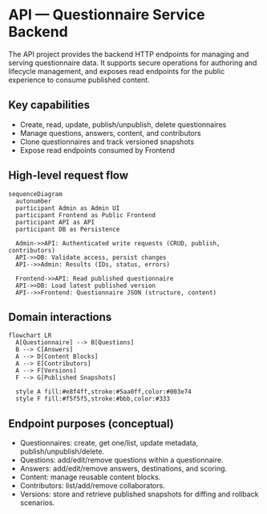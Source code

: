 # API — Questionnaire Service Backend

The API project provides the backend HTTP endpoints for managing and serving questionnaire data. It supports secure operations for authoring and lifecycle management, and exposes read endpoints for the public experience to consume published content.

## Key capabilities
- Create, read, update, publish/unpublish, delete questionnaires
- Manage questions, answers, content, and contributors
- Clone questionnaires and track versioned snapshots
- Expose read endpoints consumed by Frontend

## High-level request flow

```mermaid
sequenceDiagram
  autonumber
  participant Admin as Admin UI
  participant Frontend as Public Frontend
  participant API as API
  participant DB as Persistence

  Admin->>API: Authenticated write requests (CRUD, publish, contributors)
  API->>DB: Validate access, persist changes
  API-->>Admin: Results (IDs, status, errors)

  Frontend->>API: Read published questionnaire
  API->>DB: Load latest published version
  API-->>Frontend: Questionnaire JSON (structure, content)
```


## Domain interactions

```mermaid
flowchart LR
  A[Questionnaire] --> B[Questions]
  B --> C[Answers]
  A --> D[Content Blocks]
  A --> E[Contributors]
  A --> F[Versions]
  F --> G[Published Snapshots]

  style A fill:#e8f4ff,stroke:#5aa0ff,color:#003e74
  style F fill:#f5f5f5,stroke:#bbb,color:#333
```


## Endpoint purposes (conceptual)
- Questionnaires: create, get one/list, update metadata, publish/unpublish/delete.
- Questions: add/edit/remove questions within a questionnaire.
- Answers: add/edit/remove answers, destinations, and scoring.
- Content: manage reusable content blocks.
- Contributors: list/add/remove collaborators.
- Versions: store and retrieve published snapshots for diffing and rollback scenarios.